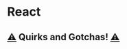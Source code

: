 # React

## [⚠️](https://emojipedia.org/warning/) Quirks and Gotchas! [⚠️](https://emojipedia.org/warning/)

## 

